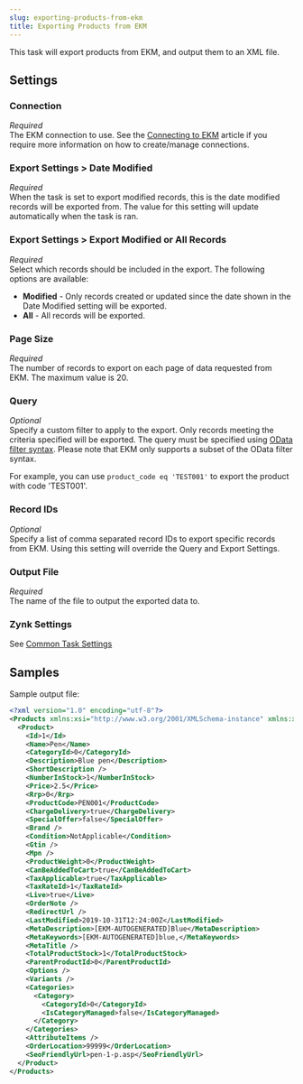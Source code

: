 ```yaml
---
slug: exporting-products-from-ekm
title: Exporting Products from EKM
---
```

This task will export products from EKM, and output them to an XML file.

## Settings
### Connection
_Required_  
The EKM connection to use. See the [Connecting to EKM](connecting-to-ekm) article if you require more information on how to create/manage connections.

### Export Settings > Date Modified
_Required_  
When the task is set to export modified records, this is the date modified records will be exported from. The value for this setting will update automatically when the task is ran.

### Export Settings > Export Modified or All Records
_Required_  
Select which records should be included in the export. The following options are available:
- **Modified** - Only records created or updated since the date shown in the Date Modified setting will be exported.
- **All** - All records will be exported.

### Page Size
_Required_  
The number of records to export on each page of data requested from EKM. The maximum value is 20.

### Query 
_Optional_  
Specify a custom filter to apply to the export. Only records meeting the criteria specified will be exported. The query must be specified using [OData filter syntax](https://www.odata.org/getting-started/basic-tutorial/#filter). Please note that EKM only supports a subset of the OData filter syntax.

For example, you can use `product_code eq 'TEST001'` to export the product with code 'TEST001'. 

### Record IDs
_Optional_  
Specify a list of comma separated record IDs to export specific records from EKM. Using this setting will override the Query and Export Settings.

### Output File
_Required_  
The name of the file to output the exported data to.

### Zynk Settings
See [Common Task Settings](common-task-settings)

## Samples
Sample output file:

```xml
<?xml version="1.0" encoding="utf-8"?>
<Products xmlns:xsi="http://www.w3.org/2001/XMLSchema-instance" xmlns:xsd="http://www.w3.org/2001/XMLSchema">
  <Product>
    <Id>1</Id>
    <Name>Pen</Name>
    <CategoryId>0</CategoryId>
    <Description>Blue pen</Description>
    <ShortDescription />
    <NumberInStock>1</NumberInStock>
    <Price>2.5</Price>
    <Rrp>0</Rrp>
    <ProductCode>PEN001</ProductCode>
    <ChargeDelivery>true</ChargeDelivery>
    <SpecialOffer>false</SpecialOffer>
    <Brand />
    <Condition>NotApplicable</Condition>
    <Gtin />
    <Mpn />
    <ProductWeight>0</ProductWeight>
    <CanBeAddedToCart>true</CanBeAddedToCart>
    <TaxApplicable>true</TaxApplicable>
    <TaxRateId>1</TaxRateId>
    <Live>true</Live>
    <OrderNote />
    <RedirectUrl />
    <LastModified>2019-10-31T12:24:00Z</LastModified>
    <MetaDescription>[EKM-AUTOGENERATED]Blue</MetaDescription>
    <MetaKeywords>[EKM-AUTOGENERATED]blue,</MetaKeywords>
    <MetaTitle />
    <TotalProductStock>1</TotalProductStock>
    <ParentProductId>0</ParentProductId>
    <Options />
    <Variants />
    <Categories>
      <Category>
        <CategoryId>0</CategoryId>
        <IsCategoryManaged>false</IsCategoryManaged>
      </Category>
    </Categories>
    <AttributeItems />
    <OrderLocation>99999</OrderLocation>
    <SeoFriendlyUrl>pen-1-p.asp</SeoFriendlyUrl>
  </Product>
</Products>
```
